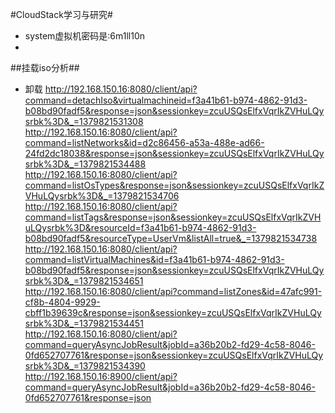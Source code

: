 #CloudStack学习与研究#

* system虚拟机密码是:6m1ll10n
* 

##挂载iso分析##
* 卸载
http://192.168.150.16:8080/client/api?command=detachIso&virtualmachineid=f3a41b61-b974-4862-91d3-b08bd90fadf5&response=json&sessionkey=zcuUSQsElfxVqrIkZVHuLQysrbk%3D&_=1379821531308   
http://192.168.150.16:8080/client/api?command=listNetworks&id=d2c86456-a53a-488e-ad66-24fd2dc18038&response=json&sessionkey=zcuUSQsElfxVqrIkZVHuLQysrbk%3D&_=1379821534488  
http://192.168.150.16:8080/client/api?command=listOsTypes&response=json&sessionkey=zcuUSQsElfxVqrIkZVHuLQysrbk%3D&_=1379821534706  
http://192.168.150.16:8080/client/api?command=listTags&response=json&sessionkey=zcuUSQsElfxVqrIkZVHuLQysrbk%3D&resourceId=f3a41b61-b974-4862-91d3-b08bd90fadf5&resourceType=UserVm&listAll=true&_=1379821534738  
http://192.168.150.16:8080/client/api?command=listVirtualMachines&id=f3a41b61-b974-4862-91d3-b08bd90fadf5&response=json&sessionkey=zcuUSQsElfxVqrIkZVHuLQysrbk%3D&_=1379821534651  
http://192.168.150.16:8080/client/api?command=listZones&id=47afc991-cf8b-4804-9929-cbff1b39639c&response=json&sessionkey=zcuUSQsElfxVqrIkZVHuLQysrbk%3D&_=1379821534451  
http://192.168.150.16:8080/client/api?command=queryAsyncJobResult&jobId=a36b20b2-fd29-4c58-8046-0fd652707761&response=json&sessionkey=zcuUSQsElfxVqrIkZVHuLQysrbk%3D&_=1379821534390  
http://192.168.150.16:8900/client/api?command=queryAsyncJobResult&jobId=a36b20b2-fd29-4c58-8046-0fd652707761&response=json  
